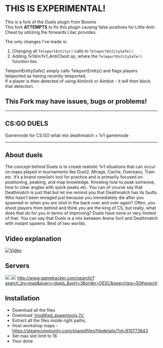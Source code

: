 # THIS IS EXPERIMENTAL!

This is a fork of the Duels plugin from Boomix\
This fork **ATTEMPTS** to fix this plugin causing false positives for Little Anti-Cheat by utilizing the forwards Lilac provides.

The only changes I've made is:
1. Changing all `TeleportEntity()` calls to `TeleportEntitySafe()`.
2. Adding *1v1dm/1v1_AntiCheat.sp*, where the `TeleportEntitySafe()` function lies.

TeleportEntitySafe() simply calls TeleportEntity() and flags players teleported as having recently teleported.\
If a player is then detected of using Aimlock or Aimbot - it will then block that detection.

## This Fork may have issues, bugs or problems!

---

## CS:GO DUELS
Gamemode for CS:GO what mix deathmatch + 1v1 gamemode
***
## About duels

The concept behind Duels is to create realistic 1v1 situations that can occur on maps played in tournaments like Dust2, Mirage, Cache, Overpass, Train etc. It’s a brand new(ish) tool for practice and is primarily focused on positioning, peaking, and map knowledge. Knowing how to peak someone, how to clear angles with quick peaks etc.
You can of course say that Deathmatch is just that but let me remind you that Deathmatch has its faults. Who hasn’t been enraged just because you immediately die after you spawned or when you are shot in the back over and over again? Often, you shoot players from behind and think you are the king of CS, but really, what does that do for you in terms of improving? Duels have none or very limited of that. You can say that Duels is a mix between Arena 1on1 and Deathmatch with instant spawns. Best of two worlds.

## Video explanation

[![Video](http://i.imgur.com/qsJO52L.png)](https://www.youtube.com/watch?v=a0Ti_AGVlnM)

## Servers
![](http://cache.gametracker.com/server_info/duels1.brutalcs.nu:27015/b_350_20_692108_381007_FFFFFF_000000.png)
![](http://cache.gametracker.com/server_info/duels9.brutalcs.nu:27015/b_350_20_692108_381007_FFFFFF_000000.png)
http://www.gametracker.com/search/?search_by=map&query=duels_&sort=3&order=DESC&searchipp=50#search

## Installation

* Download all the files
* Download ['modified_spawntools.7z'](https://forums.alliedmods.net/attachment.php?attachmentid=162658&d=1494187104)
* Extract all the files inside right paths.
* Host workshop maps - https://steamcommunity.com/sharedfiles/filedetails/?id=810773843
* Set max slot limit to 16
* Your done
